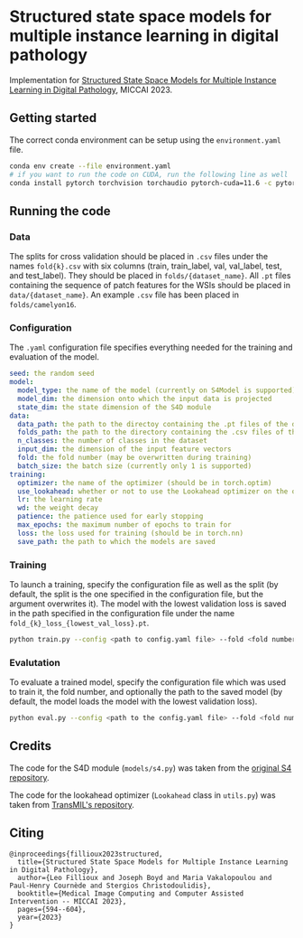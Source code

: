 # Structured state space models for multiple instance learning in digital pathology

Implementation for [Structured State Space Models for Multiple Instance Learning in Digital Pathology](https://arxiv.org/abs/2306.15789), MICCAI 2023.

## Getting started
The correct conda environment can be setup using the `environment.yaml` file.
```bash
conda env create --file environment.yaml
# if you want to run the code on CUDA, run the following line as well
conda install pytorch torchvision torchaudio pytorch-cuda=11.6 -c pytorch -c nvidia
```

## Running the code
### Data
The splits for cross validation should be placed in `.csv` files under the names `fold{k}.csv` with six columns (train, train_label, val, val_label, test, and test_label). They should be placed in `folds/{dataset_name}`. All `.pt` files containing the sequence of patch features for the WSIs should be placed in `data/{dataset_name}`. An example `.csv` file has been placed in `folds/camelyon16`.

### Configuration
The `.yaml` configuration file specifies everything needed for the training and evaluation of the model.
```yaml
seed: the random seed
model:
  model_type: the name of the model (currently on S4Model is supported)
  model_dim: the dimension onto which the input data is projected
  state_dim: the state dimension of the S4D module
data:
  data_path: the path to the directoy containing the .pt files of the dataset
  folds_path: the path to the directory containing the .csv files of the folds
  n_classes: the number of classes in the dataset
  input_dim: the dimension of the input feature vectors
  fold: the fold number (may be overwritten during training)
  batch_size: the batch size (currently only 1 is supported)
training:
  optimizer: the name of the optimizer (should be in torch.optim)
  use_lookahead: whether or not to use the Lookahead optimizer on the of the chosen optimizer
  lr: the learning rate
  wd: the weight decay
  patience: the patience used for early stopping
  max_epochs: the maximum number of epochs to train for
  loss: the loss used for training (should be in torch.nn)
  save_path: the path to which the models are saved
```

### Training
To launch a training, specify the configuration file as well as the split (by default, the split is the one specified in the configuration file, but the argument overwrites it). The model with the lowest validation loss is saved in the path specified in the configuration file under the name `fold_{k}_loss_{lowest_val_loss}.pt`.
```bash
python train.py --config <path to config.yaml file> --fold <fold number>
```

### Evalutation
To evaluate a trained model, specify the configuration file which was used to train it, the fold number, and optionally the path to the saved model (by default, the model loads the model with the lowest validation loss).
```bash
python eval.py --config <path to the config.yaml file> --fold <fold number> --model_path <optional model path>
```

## Credits
The code for the S4D module (`models/s4.py`) was taken from the [original S4 repository](https://github.com/HazyResearch/state-spaces).

The code for the lookahead optimizer (`Lookahead` class in `utils.py`) was taken from [TransMIL's repository](https://github.com/szc19990412/TransMIL/blob/3f6bbe868ac39e7d861a111398b848ba3b943ca8/MyOptimizer/lookahead.py).

## Citing
```
@inproceedings{fillioux2023structured,
  title={Structured State Space Models for Multiple Instance Learning in Digital Pathology}, 
  author={Leo Fillioux and Joseph Boyd and Maria Vakalopoulou and Paul-Henry Cournède and Stergios Christodoulidis},
  booktitle={Medical Image Computing and Computer Assisted Intervention -- MICCAI 2023},
  pages={594--604},
  year={2023}
}
```
